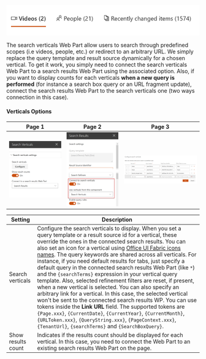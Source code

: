 ![Search Verticals](../images/search_verticals.png)

The search verticals Web Part allow users to search through predefined scopes (i.e videos, people, etc.) or redirect to an arbitrary URL. We simply replace the query template and result source dynamically for a chosen vertical. To get it work, you simply need to connect the search verticals Web Part to a search results Web Part using the associated option. Also, if you want to display counts for each verticals **when a new query is performed** (for instance a search box query or an URL fragment update), connect the search results Web Part to the search verticals one (two ways connection in this case).

#### Verticals Options

| Page 1 | Page 2 | Page 3 |
| ------ | ------ | ------ |
| ![Page 1](../images/search_verticals_propertypane.png) | ![Page 2](../images/search_verticals_propertypane2.png) | ![Page 3](../images/search_verticals_propertypane3.png) 

Setting | Description
-------|----
Search verticals | Configure the search verticals to display. When you set a query template or a result source id for a vertical, these override the ones in the connected search results. You can also set an icon for a vertical using [Office UI Fabric icons names](https://developer.microsoft.com/en-us/fabric#/styles/icons). The query keywords are shared across all verticals. For instance, if you need default results for tabs, just specify a default query in the connected search results Web Part (like `*`) and the `{searchTerms}` expression in your vertical query template. Also, selected refinement filters are reset, if present, when a new vertical is selected. You can also specify an arbitrary link for a vertical. In this case, the selected vertical won't be sent to the connected search results WP. You can use tokens inside the **Link URL** field. The supported tokens are `{Page.xxx}`, `{CurrentDate}`, `{CurrentYear}`, `{CurrentMonth}`, `{URLToken.xxx}`, `{QueryString.xxx}`, `{PageContext.xxx}`, `{TenantUrl}`, `{searchTerms}` and `{SearchBoxQuery}`.
Show results count | Indicates if the results count should be displayed for each vertical. In this case, you need to connect the Web Part to an existing search results Web Part on the page.